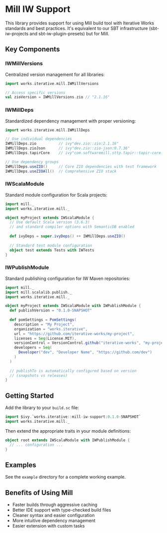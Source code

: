 # Mill IW Support

This library provides support for using Mill build tool with Iterative Works standards and best practices. It's equivalent to our SBT infrastructure (sbt-iw-projects and sbt-iw-plugin-presets) but for Mill.

## Key Components

### IWMillVersions

Centralized version management for all libraries:

```scala
import works.iterative.mill.IWMillVersions

// Access specific versions
val zioVersion = IWMillVersions.zio // "2.1.16"
```

### IWMillDeps

Standardized dependency management with proper versioning:

```scala
import works.iterative.mill.IWMillDeps

// Use individual dependencies
IWMillDeps.zio          // ivy"dev.zio::zio:2.1.16"
IWMillDeps.zioJson      // ivy"dev.zio::zio-json:0.7.36"
IWMillDeps.tapirCore    // ivy"com.softwaremill.sttp.tapir::tapir-core:1.11.16"

// Use dependency groups
IWMillDeps.useZIO()     // Core ZIO dependencies with test framework
IWMillDeps.useZIOAll()  // Comprehensive ZIO stack
```

### IWScalaModule

Standard module configuration for Scala projects:

```scala
import mill._
import works.iterative.mill._

object myProject extends IWScalaModule {
  // Use default Scala version (3.6.3)
  // and standard compiler options with SemanticDB enabled
  
  def ivyDeps = super.ivyDeps() ++ IWMillDeps.useZIO()
  
  // Standard test module configuration
  object test extends Tests with IWTests
}
```

### IWPublishModule

Standard publishing configuration for IW Maven repositories:

```scala
import mill._
import mill.scalalib.publish._
import works.iterative.mill._

object myProject extends IWScalaModule with IWPublishModule {
  def publishVersion = "0.1.0-SNAPSHOT"
  
  def pomSettings = PomSettings(
    description = "My Project",
    organization = "works.iterative",
    url = "https://github.com/iterative-works/my-project",
    licenses = Seq(License.MIT),
    versionControl = VersionControl.github("iterative-works", "my-project"),
    developers = Seq(
      Developer("dev", "Developer Name", "https://github.com/dev")
    )
  )
  
  // publishTo is automatically configured based on version
  // (snapshots vs releases)
}
```

## Getting Started

Add the library to your `build.sc` file:

```scala
import $ivy.`works.iterative::mill-iw-support:0.1.0-SNAPSHOT`
import works.iterative.mill._
```

Then extend the appropriate traits in your module definitions:

```scala
object root extends IWScalaModule with IWPublishModule {
  // ... configuration ...
}
```

## Examples

See the `example` directory for a complete working example.

## Benefits of Using Mill

- Faster builds through aggressive caching
- Better IDE support with type-checked build files
- Cleaner syntax and easier configuration
- More intuitive dependency management
- Easier extension with custom tasks